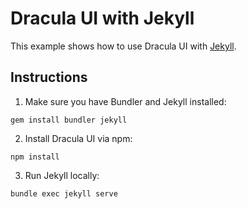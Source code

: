 # Dracula UI with Jekyll

This example shows how to use Dracula UI with [Jekyll](https://jekyllrb.com).

## Instructions

1. Make sure you have Bundler and Jekyll installed:

```
gem install bundler jekyll
```

2. Install Dracula UI via npm:

```
npm install
```

3. Run Jekyll locally:

```
bundle exec jekyll serve
```
